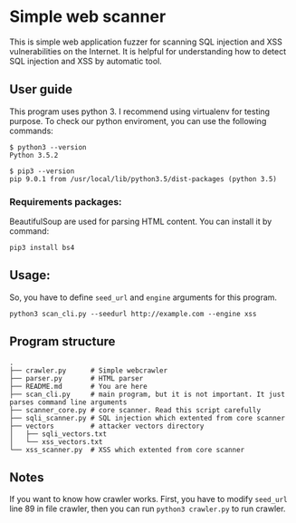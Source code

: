# Simple web scanner

This is simple web application fuzzer for scanning SQL injection and XSS vulnerabilities on the Internet. It is helpful for understanding how to detect SQL injection and XSS by automatic tool.

## User guide

This program uses python 3. I recommend using virtualenv for testing purpose. To check our python enviroment, you can use the following commands:

```
$ python3 --version
Python 3.5.2

$ pip3 --version
pip 9.0.1 from /usr/local/lib/python3.5/dist-packages (python 3.5)
```

### Requirements packages:

BeautifulSoup are used for parsing HTML content. You can install it by command:
```
pip3 install bs4
```



## Usage:

So, you have to define `seed_url` and `engine` arguments for this program.

```
python3 scan_cli.py --seedurl http://example.com --engine xss
```


## Program structure

```
.
├── crawler.py      # Simple webcrawler
├── parser.py       # HTML parser
├── README.md       # You are here
├── scan_cli.py     # main program, but it is not important. It just parses command line arguments
├── scanner_core.py # core scanner. Read this script carefully
├── sqli_scanner.py # SQL injection which extented from core scanner
├── vectors         # attacker vectors directory
│   ├── sqli_vectors.txt
│   └── xss_vectors.txt
└── xss_scanner.py  # XSS which extented from core scanner
```

## Notes

If you want to know how crawler works. First, you have to modify `seed_url` line 89 in file crawler, then you can run `python3 crawler.py` to run crawler.
